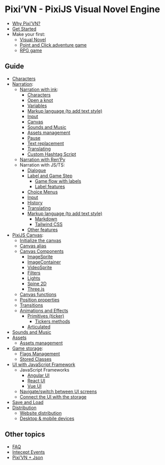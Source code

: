 # Pixi’VN - PixiJS Visual Novel Engine

* [Why Pixi’VN?](why)
* [Get Started](getting-started)
* Make your first:
  * [Visual Novel](make-visual-novel)
  * [Point and Click adventure game](make-point-and-click)
  * [RPG game](make-rpg)

## Guide

* [Characters](character)
* [Narration](narration):
  * [Narration with ink](ink):
    * [Characters](ink-character)
    * [Open a knot](ink-label)
    * [Variables](ink-variables)
    * [Markup language (to add text style)](ink-markup)
    * [Input](ink-input)
    * [Canvas](ink-canvas)
    * [Sounds and Music](ink-sound)
    * [Assets management](ink-assets)
    * [Pause](ink-pause)
    * [Text replacement](ink-replacement)
    * [Translating](ink-translate)
    * [Custom Hashtag Script](ink-hashtag)
  * [Narration with Ren’Py](renpy)
  * Narration with JS/TS:
    * [Dialogue](dialogue)
    * [Label and Game Step](labels)
      * [Game flow with labels](labels-flow)
      * [Label features](labels-advanced)
    * [Choice Menus](choices)
    * [Input](input)
    * [History](history)
    * [Translating](translate)
    * [Markup language (to add text style)](markup)
      * [Markdown](markup-markdown)
      * [Tailwind CSS](markup-tailwindcss)
    * [Other features](other-narrative-features)
* [PixiJS Canvas](canvas):
  * [Initialize the canvas](canvas-initialize)
  * [Canvas alias](canvas-alias)
  * [Canvas Components](canvas-components)
    * [ImageSprite](canvas-images)
    * [ImageContainer](canvas-image-container)
    * [VideoSprite](canvas-videos)
    * [Filters](canvas-filters)
    * [Lights](canvas-lights)
    * [Spine 2D](canvas-spine2d)
    * [Three.js](canvas-threejs)
  * [Canvas functions](canvas-functions)
  * [Position properties](canvas-position)
  * [Transitions](canvas-transition)
  * [Animations and Effects](canvas-animations-effects)
    * [Primitives (ticker)](canvas-tickers)
      * [Tickers methods](canvas-tickers-functions)
    * [Articulated](canvas-articulated-animations-effects)
* [Sounds and Music](sound)
* [Assets](assets)
  * [Assets management](assets-management)
* [Game storage](storage):
  * [Flags Management](flags)
  * [Stored Classes](stored-classes)
* [UI with JavaScript Framework](interface)
  * JavaScript Frameworks
    * [Angular UI](interface-angular)
    * [React UI](interface-react)
    * [Vue UI](interface-vue)
  * [Navigate/switch between UI screens](interface-navigate)
  * [Connect the UI with the storage](interface-connect-storage)
* [Save and Load](save)
* [Distribution](distribution)
  * [Website distribution](distribution-website)
  * [Desktop & mobile devices](distribution-desktop-mobile)

## Other topics

* [FAQ](faq)
* [Intecept Events](intercept-events)
* [Pixi’VN + Json](pixi-vn-json)
